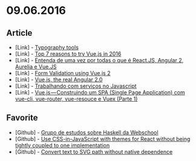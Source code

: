 # 09.06.2016

## Article

- \[Link\] - [Typography tools](https://medium.muz.li/typography-tools-d6853d72954d#.rjtlly2nm)
- \[Link\] - [Top 7 reasons to try Vue.js in 2016](https://medium.com/front-end-hacking/top-7-reasons-to-try-vue-js-in-2016-8c9255e2aa92#.ktqabzj35)
- \[Link\] - [Entenda de uma vez por todas o que é React.JS, Angular 2, Aurelia e Vue.JS](https://medium.com/by-vinicius-reis/o-que-e-react-ng2-auleria-vue-e34b0c77b5a1#.soiuezer8)
- \[Link\] - [Form Validation using Vue.js 2](https://dotdev.co/form-validation-using-vue-js-2-35abd6b18c5d#.mp3z7jxzv)
- \[Link\] - [Vue.js, the real Angular 2.0](https://medium.com/@brett.marshall/vue-js-the-real-angular-2-0-62744490cb99#.u313frmc2)
- \[Link\] - [Trabalhando com serviços no Javascript](https://medium.com/by-vinicius-reis/trabalhando-com-servicos-no-javascript-864310cf386c#.q538yrjv1)
- \[Link\] - [Vue.js — Construindo um SPA (Single Page Application) com vue-cli, vue-router, vue-resouce e Vuex (Parte 1)](https://medium.com/@wesleysaraujo/vue-js-construindo-um-spa-single-page-application-com-vue-cli-vue-router-vue-resouce-e-vue-ex-116bf877e158#.kh253fce8)


## Favorite

- \[Github\] - [Grupo de estudos sobre Haskell da Webschool](https://github.com/Webschool-io/Grupo-de-Estudos-de-Haskell)
- \[Github\] - [Use CSS-in-JavaScript with themes for React without being tightly coupled to one implementation](https://github.com/airbnb/react-with-styles)
- \[Github\] - [Convert text to SVG path without native dependence](https://github.com/shrhdk/text-to-svg)
